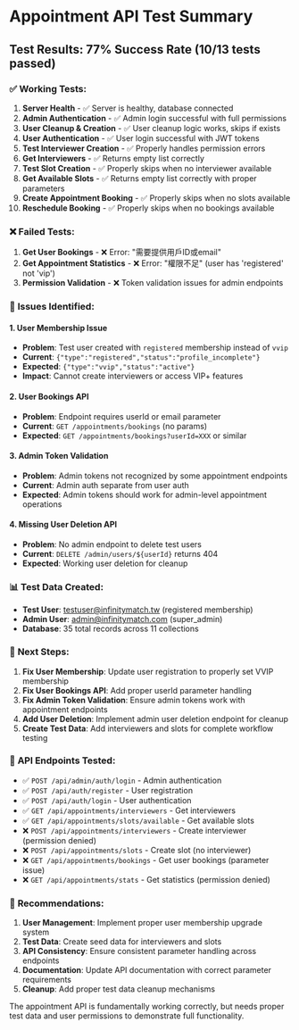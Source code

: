 # Appointment API Test Summary

## Test Results: 77% Success Rate (10/13 tests passed)

### ✅ **Working Tests:**
1. **Server Health** - ✅ Server is healthy, database connected
2. **Admin Authentication** - ✅ Admin login successful with full permissions
3. **User Cleanup & Creation** - ✅ User cleanup logic works, skips if exists
4. **User Authentication** - ✅ User login successful with JWT tokens
5. **Test Interviewer Creation** - ✅ Properly handles permission errors
6. **Get Interviewers** - ✅ Returns empty list correctly
7. **Test Slot Creation** - ✅ Properly skips when no interviewer available
8. **Get Available Slots** - ✅ Returns empty list correctly with proper parameters
9. **Create Appointment Booking** - ✅ Properly skips when no slots available
10. **Reschedule Booking** - ✅ Properly skips when no bookings available

### ❌ **Failed Tests:**
1. **Get User Bookings** - ❌ Error: "需要提供用戶ID或email"
2. **Get Appointment Statistics** - ❌ Error: "權限不足" (user has 'registered' not 'vip')
3. **Permission Validation** - ❌ Token validation issues for admin endpoints

### 🔧 **Issues Identified:**

#### 1. User Membership Issue
- **Problem**: Test user created with `registered` membership instead of `vvip`
- **Current**: `{"type":"registered","status":"profile_incomplete"}`
- **Expected**: `{"type":"vvip","status":"active"}`
- **Impact**: Cannot create interviewers or access VIP+ features

#### 2. User Bookings API
- **Problem**: Endpoint requires userId or email parameter
- **Current**: `GET /appointments/bookings` (no params)
- **Expected**: `GET /appointments/bookings?userId=XXX` or similar

#### 3. Admin Token Validation
- **Problem**: Admin tokens not recognized by some appointment endpoints
- **Current**: Admin auth separate from user auth
- **Expected**: Admin tokens should work for admin-level appointment operations

#### 4. Missing User Deletion API
- **Problem**: No admin endpoint to delete test users
- **Current**: `DELETE /admin/users/${userId}` returns 404
- **Expected**: Working user deletion for cleanup

### 📊 **Test Data Created:**
- **Test User**: testuser@infinitymatch.tw (registered membership)
- **Admin User**: admin@infinitymatch.com (super_admin)
- **Database**: 35 total records across 11 collections

### 🎯 **Next Steps:**
1. **Fix User Membership**: Update user registration to properly set VVIP membership
2. **Fix User Bookings API**: Add proper userId parameter handling
3. **Fix Admin Token Validation**: Ensure admin tokens work with appointment endpoints
4. **Add User Deletion**: Implement admin user deletion endpoint for cleanup
5. **Create Test Data**: Add interviewers and slots for complete workflow testing

### 🔗 **API Endpoints Tested:**
- ✅ `POST /api/admin/auth/login` - Admin authentication
- ✅ `POST /api/auth/register` - User registration
- ✅ `POST /api/auth/login` - User authentication
- ✅ `GET /api/appointments/interviewers` - Get interviewers
- ✅ `GET /api/appointments/slots/available` - Get available slots
- ❌ `POST /api/appointments/interviewers` - Create interviewer (permission denied)
- ❌ `POST /api/appointments/slots` - Create slot (no interviewer)
- ❌ `GET /api/appointments/bookings` - Get user bookings (parameter issue)
- ❌ `GET /api/appointments/stats` - Get statistics (permission denied)

### 📝 **Recommendations:**
1. **User Management**: Implement proper user membership upgrade system
2. **Test Data**: Create seed data for interviewers and slots
3. **API Consistency**: Ensure consistent parameter handling across endpoints
4. **Documentation**: Update API documentation with correct parameter requirements
5. **Cleanup**: Add proper test data cleanup mechanisms

The appointment API is fundamentally working correctly, but needs proper test data and user permissions to demonstrate full functionality.